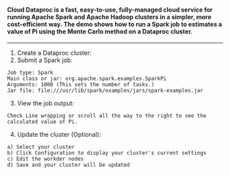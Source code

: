 #### Cloud Dataproc is a fast, easy-to-use, fully-managed cloud service for running Apache Spark and Apache Hadoop clusters in a simpler, more cost-efficient way. The demo shows how to run a Spark job to estimates a value of Pi using the Monte Carlo method on a Dataproc cluster.
---
1) Create a Dataproc cluster: <br/>
2) Submit a Spark job: <br/>
```
Job type: Spark
Main class or jar: org.apache.spark.examples.SparkPi
Arguments: 1000 (This sets the number of tasks.)
Jar file: file:///usr/lib/spark/examples/jars/spark-examples.jar
```
3) View the job output: <br/>
```
Check Line wrapping or scroll all the way to the right to see the calculated value of Pi.
```
4) Update the cluster (Optional): <br/>
```
a) Select your cluster
b) Click Configuration to display your cluster's current settings
c) Edit the workder nodes
d) Save and your cluster will be updated
```
